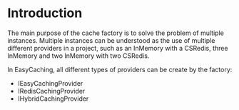 # Introduction 

The main purpose of the cache factory is to solve the problem of multiple instances. Multiple instances can be understood as the use of multiple different providers in a project, such as an InMemory with a CSRedis, three InMemory and two InMemory with two CSRedis.

In EasyCaching, all different types of providers can be create by the factory:

- IEasyCachingProvider
- IRedisCachingProvider
- IHybridCachingProvider